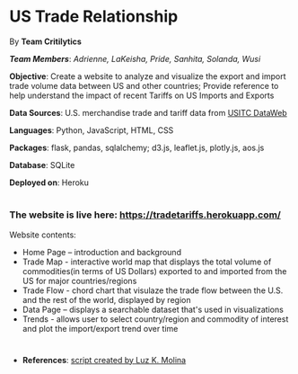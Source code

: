 # US Trade Relationship

By **Team Critilytics** 

***Team Members***: *Adrienne, LaKeisha, Pride, Sanhita, Solanda, Wusi*

**Objective**: Create a website to analyze and visualize the export and import trade volume data between US and other countries; Provide reference to help understand the impact of recent Tariffs on US Imports and Exports

**Data Sources**: U.S. merchandise trade and tariff data from [USITC DataWeb](https://dataweb.usitc.gov/)

**Languages**: Python, JavaScript, HTML, CSS

**Packages**: flask, pandas, sqlalchemy; d3.js, leaflet.js, plotly.js, aos.js

**Database**: SQLite

**Deployed on**: Heroku


#
### The website is live here: https://tradetariffs.herokuapp.com/
Website contents:
* Home Page – introduction and background
* Trade Map - interactive world map that displays the total volume of commodities(in terms of US Dollars) exported to and imported from the US for major countries/regions
* Trade Flow - chord chart that visulaze the trade flow between the U.S. and the rest of the world, displayed by region
* Data Page – displays a searchable dataset that's used in visualizations
* Trends - allows user to select country/region and commodity of interest and plot the import/export trend over time

#
* **References**: [script created by Luz K. Molina](http://bl.ocks.org/databayou/c7ac49a23c275f0dd7548669595b8017#regionsfish.csv)

